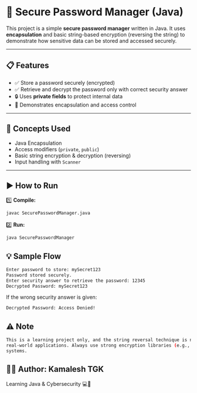 # 🔐 Secure Password Manager (Java)

This project is a simple **secure password manager** written in Java. It uses **encapsulation** and basic string-based encryption (reversing the string) to demonstrate how sensitive data can be stored and accessed securely.

---

## 📋 Features

- ✅ Store a password securely (encrypted)
- ✅ Retrieve and decrypt the password only with correct security answer
- 🔒 Uses **private fields** to protect internal data
- 🧠 Demonstrates encapsulation and access control

---

## 🧠 Concepts Used

- Java Encapsulation
- Access modifiers (`private`, `public`)
- Basic string encryption & decryption (reversing)
- Input handling with `Scanner`

---

## ▶️ How to Run

1️⃣ **Compile:**
```bash
javac SecurePasswordManager.java
```
2️⃣ **Run:**
```bash
java SecurePasswordManager
```

## 💡 Sample Flow
```bash
Enter password to store: mySecret123
Password stored securely.
Enter security answer to retrieve the password: 12345
Decrypted Password: mySecret123
```
If the wrong security answer is given: 
```bash
Decrypted Password: Access Denied!
```

## ⚠️ Note
```bash
This is a learning project only, and the string reversal technique is not secure encryption for 
real-world applications. Always use strong encryption libraries (e.g., AES) in production 
systems.
```

## 👨‍💻 Author: Kamalesh TGK
Learning Java & Cybersecurity 💻🔐

